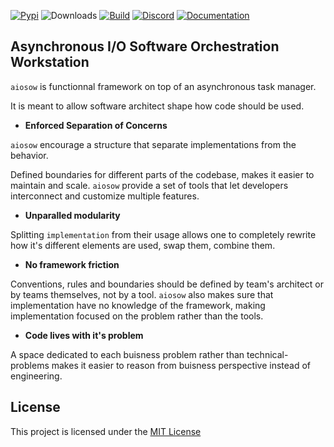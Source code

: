 [![Pypi](https://img.shields.io/pypi/v/aiosow?color=white&style=for-the-badge&logo=pypi&logoColor=white)](https://pypi.org/project/aiosow/)
![Downloads](https://img.shields.io/pypi/dd/aiosow?style=for-the-badge)
[![Build](https://img.shields.io/github/actions/workflow/status/exorde-labs/aiosow/test.yml?style=for-the-badge)](https://github.com/exorde-labs/aiosow) 
[![Discord](https://img.shields.io/discord/1085963894641664203?label=Discord%20&style=for-the-badge&logo=discord&logoColor=white&color=white)](https://discord.gg/XNbmN9zumv)
[![Documentation](https://img.shields.io/badge/-documentation-white?style=for-the-badge)](https://exorde-labs.github.io/aiosow)

## **A**synchronous **I**/**O** **S**oftware **O**rchestration **W**orkstation

`aiosow` is functionnal framework on top of an asynchronous task manager.

It is meant to allow software architect shape how code should be used.

- **Enforced Separation of Concerns** 

`aiosow` encourage a structure that separate implementations from the behavior.

Defined boundaries for different parts of the codebase, makes it easier to maintain and scale.
`aiosow` provide a set of tools that let developers interconnect and customize multiple features.

- **Unparalled modularity**

Splitting `implementation` from their usage allows one to completely rewrite how it's different
elements are used, swap them, combine them.

- **No framework friction**

Conventions, rules and boundaries should be defined by team's architect or by teams themselves, not
by a tool. `aiosow` also makes sure that implementation have no knowledge of the framework, making
implementation focused on the problem rather than the tools.

- **Code lives with it's problem**

A space dedicated to each buisness problem rather than technical-problems makes it easier to reason
from buisness perspective instead of engineering.


## License

This project is licensed under the [MIT License](https://opensource.org/license/mit/)
